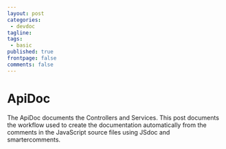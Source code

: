 ```yaml
---
layout: post
categories:
 - devdoc
tagline:
tags:
 - basic
published: true
frontpage: false
comments: false
---
```

# ApiDoc

The ApiDoc documents the Controllers and Services. This post documents the workflow used to create the documentation automatically from the comments in the JavaScript source files using JSdoc and smartercomments.